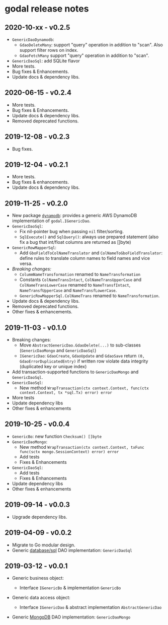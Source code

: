 # godal release notes

## 2020-10-xx - v0.2.5

- `GenericDaoDynamodb`:
  - `GdaoDeleteMany`: support "query" operation in addition to "scan". Also support filter rows on index.
  - `GdaoFetchMany` support "query" operation in addition to "scan".
- `GenericDaoSql`: add SQLite flavor
- More tests.
- Bug fixes & Enhancements.
- Update docs & dependency libs.

## 2020-06-15 - v0.2.4

- More tests.
- Bug fixes & Enhancements.
- Update docs & dependency libs.
- Removed deprecated functions.

## 2019-12-08 - v0.2.3

- Bug fixes.

## 2019-12-04 - v0.2.1

- More tests.
- Bug fixes & enhancements.
- Update docs & dependency libs.

## 2019-11-25 - v0.2.0

- New package [`dynamodb`](dynamodb/): provides a generic AWS DynamoDB implementation of `godal.IGenericDao`.
- `GenericDaoSql`:
  - Fix nil-pointer bug when passing `nil` filter/sorting.
  - `SqlExecute()` and `SqlQuery()`: always use prepared statement (also fix a bug that int/float columns are returned as []byte)
- `GenericRowMapperSql`:
  - Add `GboFieldToColNameTranslator` and `ColNameToGboFieldTranslator`: define rules to translate column names to field names and vice versa.
- *Breaking changes:*
  - `ColummNameTransformation` renamed to `NameTransformation`
  - Constants `ColNameTransIntact`, `ColNameTransUpperCase` and `ColNameTransLowerCase` renamed to `NameTransfIntact`, `NameTransfUpperCase` and `NameTransfLowerCase`.
  - `GenericRowMapperSql.ColNameTrans` renamed to `NameTransformation`.
- Update docs & dependency libs.
- Removed deprecated functions.
- Other fixes & enhancements.

## 2019-11-03 - v0.1.0

- Breaking changes:
  - Move `AbstractGenericDao.GdaoDelete(...)` to sub-classes (`GenericDaoMongo` and `GenericDaoSql`)
  - `IGenericDao`: `GdaoCreate`, `GdaoUpdate` and `GdaoSave` return `(0, GdaoErrorDuplicatedEntry)` if written row violate data integrity (duplicated key or unique index)
- Add transaction-supported functions to `GenericDaoMongo` and `GenericDaoSql`.
- `GenericDaoSql`:
  - New method `WrapTransaction(ctx context.Context, func(ctx context.Context, tx *sql.Tx) error) error`  
- More tests
- Update dependency libs
- Other fixes & enhancements

## 2019-10-25 - v0.0.4

- `GenericBo`: new function `Checksum() []byte`
- `GenericDaoMongo`:
  - New method `WrapTransaction(ctx context.Context, txFunc func(sctx mongo.SessionContext) error) error`
  - Add tests
  - Fixes & Enhancements
- `GenericDaoSql`:
  - Add tests
  - Fixes & Enhancements
- Update dependency libs
- Other fixes & enhancements

## 2019-09-14 - v0.0.3

- Upgrade dependency libs.

## 2019-04-09 - v0.0.2

- Migrate to Go modular design.
- Generic [database/sql](https://golang.org/pkg/database/sql/) DAO implementation: `GenericDaoSql`

## 2019-03-12 - v0.0.1

- Generic business object:
  - Interface `IGenericBo` & implementation `GenericBo`
- Generic data access object:
  - Interface `IGenericDao` & abstract implementation `AbstractGenericDao`

- Generic [MongoDB](https://www.mongodb.com) DAO implementation: `GenericDaoMongo`
